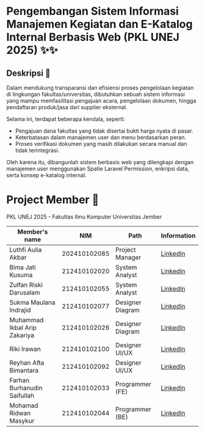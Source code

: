 # Pengembangan Sistem Informasi Manajemen Kegiatan dan E-Katalog Internal Berbasis Web (PKL UNEJ 2025) ✨✨

## Deskripsi 📱
Dalam mendukung transparansi dan efisiensi proses pengelolaan kegiatan di lingkungan fakultas/universitas, dibutuhkan sebuah sistem informasi yang mampu memfasilitasi pengajuan acara, pengelolaan dokumen, hingga pendaftaran produk/jasa dari supplier eksternal. 

Selama ini, terdapat beberapa kendala, seperti:
- Pengajuan dana fakultas yang tidak disertai bukti harga nyata di pasar.
- Keterbatasan dalam manajemen user dan menu berdasarkan peran.
- Proses verifikasi dokumen yang masih dilakukan secara manual dan tidak terintegrasi.

Oleh karena itu, dibangunlah sistem berbasis web yang dilengkapi dengan manajemen user menggunakan Spatie Laravel Permission, enkripsi data, serta konsep e-katalog internal.


# Project Member 🤝
PKL UNEJ 2025 - Fakultas Ilmu Komputer Universitas Jember

| Member's name                   | NIM          | Path             | Information                                                              |
|---------------------------------|--------------|------------------|--------------------------------------------------------------------------|
| Luthfi Aulia Akbar              | 202410102085 | Project Manager  | [LinkedIn]()                                                             |
| Bima Jati Kusuma                | 212410102020 | System Analyst   | [LinkedIn](https://www.linkedin.com/in/bima-jati-kusuma/)                |
| Zulfan Riski Darusalam          | 212410102055 | System Analyst   | [LinkedIn](https://www.linkedin.com/in/zulfan-riski-darusalam-0bab47220/)|
| Sukma Maulana Indrajid          | 212410102077 | Designer Diagram | [LinkedIn](https://www.linkedin.com/in/sukma-maulana-indrajid/)          |
| Muhammad Ikbal Arip Zakariya    | 212410102026 | Designer Diagram | [LinkedIn]()                                                             |
| Riki Irawan                     | 212410102100 | Designer UI/UX   | [LinkedIn]()                                                             |
| Reyhan Afta Bimantara           | 212410102092 | Designer UI/UX   | [LinkedIn](https://www.linkedin.com/in/reyhan-afta-bimantara-b40586220/) |
| Farhan Burhanudin Saifullah     | 212410102033 | Programmer (FE)  | [LinkedIn](https://www.linkedin.com/in/farhan-burhanudin-75a213220/)     |
| Mohamad Ridwan Masykur          | 212410102044 | Programmer (BE)  | [LinkedIn](https://www.linkedin.com/in/mohamadridwanmasykur/)            |
